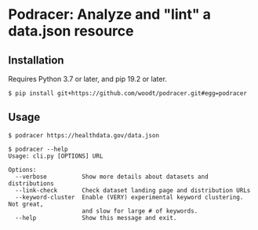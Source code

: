 # Podracer: Analyze and "lint" a data.json resource

## Installation

Requires Python 3.7 or later, and pip 19.2 or later.

```
$ pip install git+https://github.com/woodt/podracer.git#egg=podracer
```

## Usage

```
$ podracer https://healthdata.gov/data.json

$ podracer --help
Usage: cli.py [OPTIONS] URL

Options:
  --verbose          Show more details about datasets and distributions
  --link-check       Check dataset landing page and distribution URLs
  --keyword-cluster  Enable (VERY) experimental keyword clustering.  Not great,
                     and slow for large # of keywords.
  --help             Show this message and exit.
```
